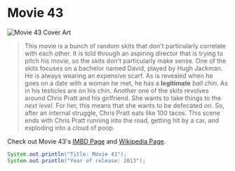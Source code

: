 # Movie 43
![Movie 43 Cover Art](https://upload.wikimedia.org/wikipedia/en/e/e0/Movie_43_poster.jpg)
>   This movie is a bunch of random skits that don't particularly correlate with each other. It is told through an aspiring director that is trying to pitch his movie, so the skits don't particularly make sense. 
>   One of the skits focuses on a bachelor named David, played by Hugh Jackman. He is always wearing an expensive scarf. As is revealed when he goes on a date with a woman he met, he has a **legitimate** *ball chin*. As in his testicles are on his chin.
>   Another one of the skits revolves around Chris Pratt and his girlfriend. She wants to take things to the *next level*. For her, this means that she wants to be defecated on. So, after an internal struggle, Chris Pratt eats like 100 tacos. This scene ends with Chris Pratt running into the road, getting hit by a car, and exploding into a cloud of poop.

Check out Movie 43's [IMBD Page](https://www.imdb.com/title/tt1333125/) and [Wikipedia Page](https://en.wikipedia.org/wiki/Movie_43).


```java
System.out.println("Title: Movie 43");
System.out.println("Year of release: 2013");
```